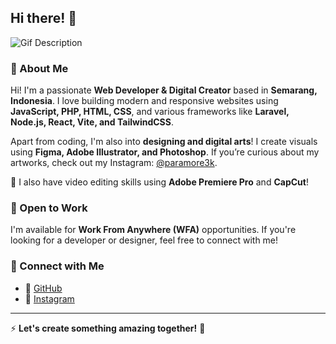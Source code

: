 ## Hi there! 👋

![Gif Description](https://media.giphy.com/media/tjYS8yUChlzSmdKx9x/giphy.gif?cid=790b7611ypru2rb64y32zyucqtez2d45c2hlvbbz1r6ealo3&ep=v1_gifs_search&rid=giphy.gif&ct=g)

### 🚀 About Me
Hi! I'm a passionate **Web Developer & Digital Creator** based in **Semarang, Indonesia**. I love building modern and responsive websites using **JavaScript, PHP, HTML, CSS**, and various frameworks like **Laravel, Node.js, React, Vite, and TailwindCSS**.

Apart from coding, I'm also into **designing and digital arts**! I create visuals using **Figma, Adobe Illustrator, and Photoshop**. If you’re curious about my artworks, check out my Instagram: [@paramore3k](https://www.instagram.com/paramore3k/).

🎥 I also have video editing skills using **Adobe Premiere Pro** and **CapCut**!

### 💼 Open to Work
I'm available for **Work From Anywhere (WFA)** opportunities. If you're looking for a developer or designer, feel free to connect with me!

### 🔗 Connect with Me
- 💼 [GitHub](https://github.com/Tiarawr) 
- 📸 [Instagram](https://www.instagram.com/paramore3k/)
---

⚡ **Let's create something amazing together!** 🚀

